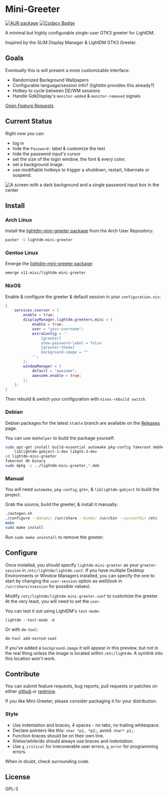 # Mini-Greeter

[![AUR package](https://repology.org/badge/version-for-repo/aur/lightdm-mini-greeter.svg)](https://aur.archlinux.org/packages/lightdm-mini-greeter) [![Codacy Badge](https://api.codacy.com/project/badge/Grade/a1c58074072542be8ea60d1bf14863fc)](https://www.codacy.com/app/pavan-rikhi-agit/lightdm-mini-greeter?utm_source=github.com&amp;utm_medium=referral&amp;utm_content=prikhi/lightdm-mini-greeter&amp;utm_campaign=Badge_Grade)

A minimal but highly configurable single-user GTK3 greeter for LightDM.

Inspired by the SLiM Display Manager & LightDM GTK3 Greeter.


## Goals

Eventually this is will present a more customizable interface:

* Randomized Background Wallpapers
* Configurable language/session info? (lightdm provides this already?)
* Hotkey to cycle between DE/WM sessions
* Handle GdkDisplay's `monitor-added` & `monitor-removed` signals

[Open Feature Requests](http://bugs.sleepanarchy.com/projects/mini-greeter/issues/)


## Current Status

Right now you can:

* log in
* hide the `Password:` label & customize the text
* hide the password input's cursor
* set the size of the login window, the font & every color.
* set a background image.
* use modifiable hotkeys to trigger a shutdown, restart, hibernate or suspend.

![A screen with a dark background and a single password input box in the center](http://bugs.sleepanarchy.com/projects/mini-greeter/repository/revisions/master/entry/screenshot.png "Mini Greeter Screenshot")


## Install

### Arch Linux

Install the [lightdm-mini-greeter package][aur-package] from the Arch User
Repository:

```sh
packer -S lightdm-mini-greeter
```

### Gentoo Linux

Emerge the [lightdm-mini-greeter package](gentoo-package):

```sh
emerge x11-misc/lightdm-mini-greeter
```

### NixOS

Enable & configure the greeter & default session in your `configuration.nix`:

```nix
{
    services.xserver = {
        enable = true;
        displayManager.lightdm.greeters.mini = {
            enable = true;
            user = "your-username";
            extraConfig = ''
                [greeter]
                show-password-label = false
                [greeter-theme]
                background-image = ""
            '';
        };
        windowManager = {
            default = "awesome";
            awesome.enable = true;
        };
    };
}
```

Then rebuild & switch your configuration with `nixos-rebuild switch`.

### Debian

Debian packages for the latest `stable` branch are available on the
[Releases][releases] page.

You can use `debhelper` to build the package yourself:

```sh
sudo apt-get install build-essential automake pkg-config fakeroot debhelper \
    liblightdm-gobject-1-dev libgtk-3-dev
cd lightdm-mini-greeter
fakeroot dh binary
sudo dpkg -i ../lightdm-mini-greeter_*.deb
```

### Manual

You will need `automake`, `pkg-config`, `gtk+`, & `liblightdm-gobject` to build
the project.

Grab the source, build the greeter, & install it manually:

```sh
./autogen.sh
./configure --datadir /usr/share --bindir /usr/bin --sysconfdir /etc
make
sudo make install
```

Run `sudo make uninstall` to remove the greeter.


## Configure

Once installed, you should specify `lightdm-mini-greeter` as your
`greeter-session` in `/etc/lightdm/lightdm.conf`. If you have multiple Desktop
Environments or Window Managers installed, you can specify the one to start by
changing the `user-session` option as well(look in `/usr/share/xsession` for
possible values).

Modify `/etc/lightdm/lightdm-mini-greeter.conf` to customize the greeter. At
the very least, you will need to set the `user`.

You can test it out using LightDM's `test-mode`:

    lightdm --test-mode -d

Or with `dm-tool`:

    dm-tool add-nested-seat

If you've added a `background-image` it will appear in this preview, but not
in the real thing unless the image is located within `/etc/lightdm`. A
symlink into this location won't work.

## Contribute

You can submit feature requests, bug reports, pull requests or patches on
either [github](http://github.com/prikhi/lightdm-mini-greeter) or
[redmine](http://bugs.sleepanarchy.com/projects/mini-greeter/).

If you like Mini-Greeter, please consider packaging it for your distribution.


### Style

* Use indentation and braces, 4 spaces - no tabs, no trailing whitespace.
* Declare pointers like this: `char *p1, *p2;`, avoid: `char* p1;`.
* Function braces should be on their own line.
* If/else/while/do should always use braces and indentation.
* Use `g_critical` for irrecoverable user errors, `g_error` for programming
  errors.

When in doubt, check surrounding code.


## License

GPL-3


[aur-package]: https://aur.archlinux.org/packages/lightdm-mini-greeter/
[gentoo-package]: https://packages.gentoo.org/packages/x11-misc/lightdm-mini-greeter
[releases]: https://github.com/prikhi/lightdm-mini-greeter/releases
